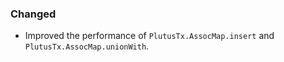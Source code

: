 
### Changed

- Improved the performance of `PlutusTx.AssocMap.insert` and `PlutusTx.AssocMap.unionWith`.
